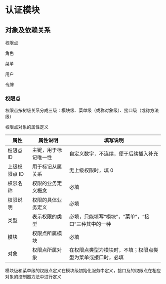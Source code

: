 # 认证模块

## 对象及依赖关系

权限点

角色

菜单

用户

令牌

### 权限点

权限点按树级关系分成三级：模块级、菜单级（或称对象级）、接口级（或称方法级）

权限点对象的属性定义

| 属性          | 属性说明             | 填写说明                                                   |
| ------------- | -------------------- | ---------------------------------------------------------- |
| 权限点 ID     | 主键，用于标记唯一性 | 自定义数字，不连续，便于后续插入补充                       |
| 上级权限点 ID | 用于标记从属关系     | 无上级权限时，填 0                                         |
| 权限名称      | 权限的业务定义概念   | 必填                                                       |
| 权限说明      | 权限的具体业务定义   | 必填                                                       |
| 类型          | 表示权限的类型       | 必填，只能填写“模块”，“菜单”，“接口”三种其中的一种         |
| 模块          | 权限点所属模块       | 必填                                                       |
| 对象          | 权限点所属对象       | 在权限点类型为模块时，不填；权限点类型为菜单或接口时，必填 |

模块级和菜单级的权限点定义在模块级初始化服务中定义，接口及的权限点在相应对象的控制器方法中进行定义
